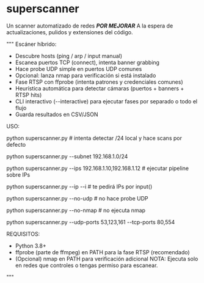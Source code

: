 # superscanner
Un scanner automatizado de redes
***POR MEJORAR***
A la espera de actualizaciones, pulidos y extensiones del código.

"""
Escáner híbrido:
 - Descubre hosts (ping / arp / input manual)
 - Escanea puertos TCP (connect), intenta banner grabbing
 - Hace probe UDP simple en puertos UDP comunes
 - Opcional: lanza nmap para verificación si está instalado
 - Fase RTSP con ffprobe (intenta patrones y credenciales comunes)
 - Heurística automática para detectar cámaras (puertos + banners + RTSP hits)
 - CLI interactivo (--interactive) para ejecutar fases por separado o todo el flujo
 - Guarda resultados en CSV/JSON

USO: 

  python superscanner.py                                           # intenta detectar /24 local y hace scans por defecto
  
  python superscanner.py --subnet 192.168.1.0/24
  
  python superscanner.py --ips 192.168.1.10,192.168.1.12           # ejecutar pipeline sobre IPs
  
  python superscanner.py --ip --i                                  # te pedirá IPs por input()
  
  python superscanner.py --no-udp                                  # no hace probe UDP
  
  python superscanner.py --no-nmap                                 # no ejecuta nmap
  
  python superscanner.py --udp-ports 53,123,161 --tcp-ports 80,554

  REQUISITOS:
  - Python 3.8+
  - ffprobe (parte de ffmpeg) en PATH para la fase RTSP (recomendado)
  - (Opcional) nmap en PATH para verificación adicional
                                 NOTA: Ejecuta solo en redes que controles o tengas permiso para escanear.

  
"""

